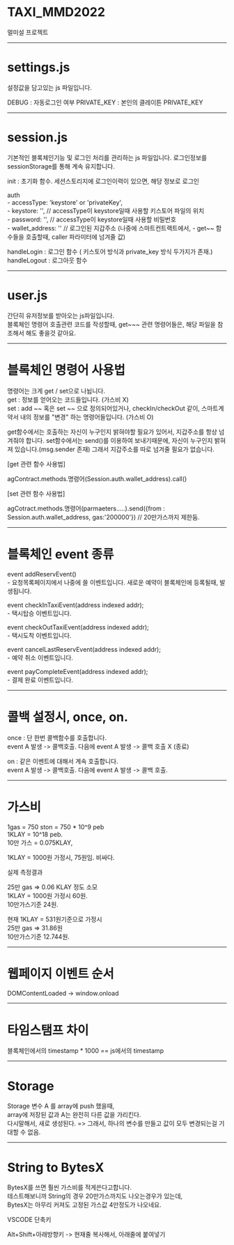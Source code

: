 # TAXI_MMD2022
멀미설 프로젝트

-------------------------------------------------------------------
# settings.js
설정값을 담고있는 js 파일입니다.

DEBUG : 자동로그인 여부
PRIVATE_KEY : 본인의 클레이튼 PRIVATE_KEY

-------------------------------------------------------------------
# session.js
기본적인 블록체인기능 및 로그인 처리를 관리하는 js 파일입니다.
로그인정보를 sessionStorage를 통해 계속 유지합니다.

init : 초기화 함수. 세션스토리지에 로그인이력이 있으면, 해당 정보로 로그인

auth   
    - accessType: 'keystore' or 'privateKey',  
    - keystore: '', // accessType이 keystore일때 사용할 키스토어 파일의 위치  
    - password: '', // accessType이 keystore일때 사용할 비밀번호  
    - wallet_address: '' // 로그인된 지갑주소 (나중에 스마트컨트랙트에서, - get~~ 함수들을 호출할때, caller 파라미터에 넘겨줄 값)  

handleLogin : 로그인 함수 ( 키스토어 방식과 private_key 방식 두가지가 존재.)
handleLogout : 로그아웃 함수

---------------------------------------------------------------------
# user.js
간단히 유저정보를 받아오는 js파일입니다.  
블록체인 명령어 호출관련 코드를 작성할때, get~~~ 관련 명령어들은, 해당 파일을 참조해서 해도 좋을것 같아요.

-------------------------------------------------------------------------------------------------
# 블록체인 명령어 사용법

명령어는 크게 get / set으로 나뉩니다.  
get : 정보를 얻어오는 코드들입니다. (가스비 X)  
set : add ~~ 혹은 set ~~ 으로 정의되어있거나, checkIn/checkOut 같이, 스마트계약서 내의 정보를 "변경" 하는 명령어들입니다. (가스비 O)

get함수에서는 호출하는 자신이 누구인지 밝혀야할 필요가 있어서, 지갑주소를 항상 넘겨줘야 합니다.
set함수에서는 send()를 이용하여 보내기때문에, 자신이 누구인지 밝혀져 있습니다.(msg.sender 존재) 그래서 지갑주소를 따로 넘겨줄 필요가 없습니다.

[get 관련 함수 사용법]  

agContract.methods.명령어(Session.auth.wallet_address).call()

[set 관련 함수 사용법]  

agCotract.methods.명령어(parmaeters.....).send({from : Session.auth.wallet_address, gas:'200000'})  // 20만가스까지 제한둠.

--------------------------------------------------------------------------------------------------
# 블록체인 event 종류
event addReservEvent()  
    - 요청목록페이지에서 나중에 쓸 이벤트입니다. 새로운 예약이 블록체인에 등록될때, 발생됩니다.

event checkInTaxiEvent(address indexed addr);  
    - 택시탑승 이벤트입니다.

event checkOutTaxiEvent(address indexed addr);     
    - 택시도착 이벤트입니다.

event cancelLastReservEvent(address indexed addr);  
    - 예약 취소 이벤트입니다.

event payCompleteEvent(address indexed addr);  
    - 결제 완료 이벤트입니다.

--------------------------------------------------------------------------------------------------
# 콜백 설정시, once, on.

once : 단 한번 콜백함수를 호출합니다.  
 event A 발생 -> 콜백호출.   다음에 event A 발생 -> 콜백 호출 X (종료)

on : 같은 이벤트에 대해서 계속 호출합니다.  
 event A 발생 -> 콜백호출.   다음에 event A 발생 -> 콜백 호출.

--------------------------------------------------------------------------------------
# 가스비
1gas = 750 ston = 750 * 10^9 peb  
1KLAY = 10^18 peb.  
10만 가스 = 0.075KLAY,

1KLAY = 1000원 가정시, 75원임. 비싸다.  

실제 측정결과  

25만 gas => 0.06 KLAY 정도 소모  
1KLAY = 1000원 가정시 60원.    
10만가스기준 24원.    

현재 1KLAY = 531원기준으로 가정시    
25만 gas => 31.86원     
10만가스기준 12.744원.    

--------------------------------------------------------------------  
# 웹페이지 이벤트 순서

DOMContentLoaded -> window.onload
 
--------------------------------------------------------------------  
# 타임스탬프 차이  
  
블록체인에서의 timestamp * 1000 == js에서의 timestamp  

--------------------------------------------------------------------   
# Storage  
Storage 변수 A 를 array에 push 했을때,  
array에 저장된 값과  A는 완전히 다른 값을 가리킨다.  
다시말해서, 새로 생성된다. => 그래서, 하나의 변수를 만들고 값이 모두 변경되는걸 기대할 수 없음.  
  
--------------------------------------------------------------------
# String to BytesX  
BytesX를 쓰면 훨씬 가스비를 적게쓴다고합니다.  
테스트해보니까 String의 경우 20만가스까지도 나오는경우가 있는데,  
BytesX는 아무리 커져도 고정된 가스값 4만정도가 나오네요.  


VSCODE 단축키

Alt+Shift+아래방향키 -> 현재줄 복사해서, 아래줄에 붙여넣기